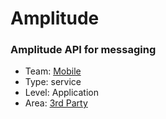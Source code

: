 # Amplitude
### Amplitude API for messaging
* Team: [Mobile](../teams/mobile.md)
* Type: service
* Level: Application
* Area: [3rd Party](areas/3rd-party.png)
